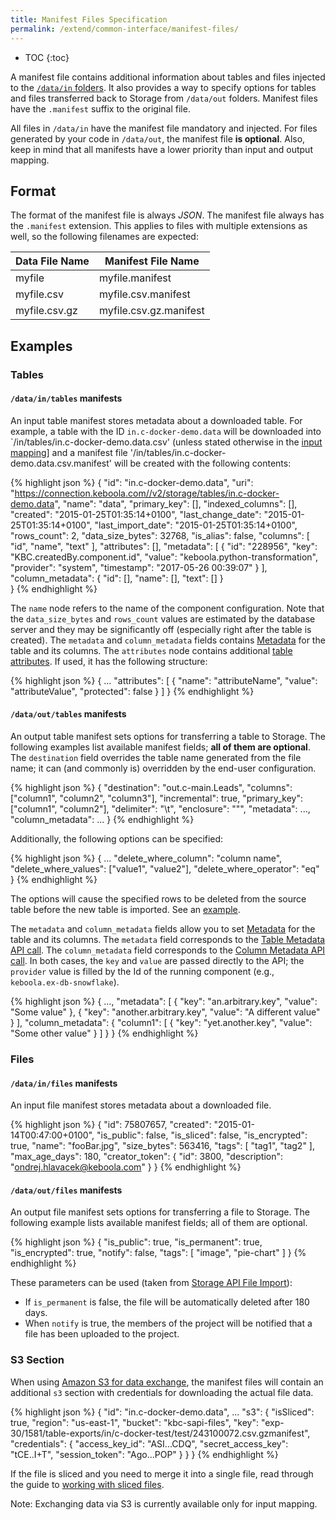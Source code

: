 ```yaml
---
title: Manifest Files Specification
permalink: /extend/common-interface/manifest-files/
---
```


* TOC
{:toc}

A manifest file contains additional information about tables and files injected to the
[`/data/in` folders](/extend/common-interface/).
It also provides a way to specify options for tables and files transferred back to Storage from `/data/out`
folders. Manifest files have the `.manifest` suffix to the original file.

All files in `/data/in` have the manifest file mandatory and injected. For files generated by your code
in `/data/out`, the manifest file **is optional**. Also, keep in mind that all manifests have a lower priority
than input and output mapping.

## Format

The format of the manifest file is always *JSON*. The manifest
file always has the `.manifest` extension. This applies to files with multiple extensions as well, so the following
filenames are expected:

| Data File Name | Manifest File Name       |
|----------------|--------------------------|
| myfile         | myfile.manifest          |
| myfile.csv     | myfile.csv.manifest      |
| myfile.csv.gz  | myfile.csv.gz.manifest   |

## Examples

### Tables

#### `/data/in/tables` manifests
An input table manifest stores metadata about a downloaded table. For example, a table
with the ID `in.c-docker-demo.data` will be downloaded into
`/in/tables/in.c-docker-demo.data.csv' (unless stated otherwise in the
[input mapping](/extend/common-interface/config-file/)] and a manifest file
'/in/tables/in.c-docker-demo.data.csv.manifest' will be created with the following
contents:

{% highlight json %}
{
    "id": "in.c-docker-demo.data",
    "uri": "https://connection.keboola.com//v2/storage/tables/in.c-docker-demo.data",
    "name": "data",
    "primary_key": [],
    "indexed_columns": [],
    "created": "2015-01-25T01:35:14+0100",
    "last_change_date": "2015-01-25T01:35:14+0100",
    "last_import_date": "2015-01-25T01:35:14+0100",
    "rows_count": 2,
    "data_size_bytes": 32768,
    "is_alias": false,
    "columns": [
        "id",
        "name",
        "text"
    ],
    "attributes": [],
    "metadata": [
        {
            "id": "228956",
            "key": "KBC.createdBy.component.id",
            "value": "keboola.python-transformation",
            "provider": "system",
            "timestamp": "2017-05-26 00:39:07"
        }
    ],
    "column_metadata": {
        "id": [],
        "name": [],
        "text": []
    }    
}
{% endhighlight %}

The `name` node refers to the name of the component configuration.
Note that the `data_size_bytes` and `rows_count` values are estimated by the database server and they may be
significantly off (especially right after the table is created). 
The `metadata` and `column_metadata` fields contains
[Metadata](http://docs.keboola.apiary.io/#reference/metadata) for the table and its columns.
The `attributes` node contains
additional [table attributes](https://help.keboola.com/storage/). If used, it has the following structure:

{% highlight json %}
{
    ...
    "attributes": [
        {
            "name": "attributeName",
            "value": "attributeValue",
            "protected": false
        }
    ]
}
{% endhighlight %}

#### `/data/out/tables` manifests

An output table manifest sets options for transferring a table to Storage. The following examples list available
manifest fields; **all of them are optional**. The `destination` field overrides the table name generated
from the file name; it can (and commonly is) overridden by the end-user configuration.

{% highlight json %}
{
    "destination": "out.c-main.Leads",
    "columns": ["column1", "column2", "column3"],
    "incremental": true,
    "primary_key": ["column1", "column2"],
    "delimiter": "\t",
    "enclosure": "\"",
    "metadata": ...,
    "column_metadata": ...
}
{% endhighlight %}

Additionally, the following options can be specified:

{% highlight json %}
{
    ...
    "delete_where_column": "column name",
    "delete_where_values": ["value1", "value2"],
    "delete_where_operator": "eq"
}
{% endhighlight %}

The options will cause the specified rows to be deleted from the source table before the new
table is imported. See an [example](/extend/common-interface/config-file/#output-mapping---delete-rows).

The `metadata` and `column_metadata` fields allow you to set 
[Metadata](http://docs.keboola.apiary.io/#reference/metadata) for the table and its columns.
The `metadata` field corresponds to the [Table Metadata API call](http://docs.keboola.apiary.io/#reference/metadata/table-metadata/create-or-update). 
The `column_metadata` field corresponds to the [Column Metadata API call](http://docs.keboola.apiary.io/#reference/metadata/column-metadata/create-or-update).
In both cases, the `key` and `value` are passed directly to the API; the `provider` value is
filled by the Id of the running component (e.g., `keboola.ex-db-snowflake`).

{% highlight json %}
{
    ...,
    "metadata": [
        {
            "key": "an.arbitrary.key",
            "value": "Some value"
        },
        {
            "key": "another.arbitrary.key",
            "value": "A different value"
        }
    ],
    "column_metadata": {
        "column1": [
            {
                "key": "yet.another.key",
                "value": "Some other value"
            }
        ]
    }
}
{% endhighlight %}

### Files

#### `/data/in/files` manifests

An input file manifest stores metadata about a downloaded file.

{% highlight json %}
{
    "id": 75807657,
    "created": "2015-01-14T00:47:00+0100",
    "is_public": false,
    "is_sliced": false,
    "is_encrypted": true,
    "name": "fooBar.jpg",
    "size_bytes": 563416,
    "tags": [
        "tag1",
        "tag2"
    ],
    "max_age_days": 180,
    "creator_token": {
        "id": 3800,
        "description": "ondrej.hlavacek@keboola.com"
    }
}
{% endhighlight %}

#### `/data/out/files` manifests

An output file manifest sets options for transferring a file to Storage. The following example lists available
manifest fields; all of them are optional.

{% highlight json %}
{
    "is_public": true,
    "is_permanent": true,
    "is_encrypted": true,
    "notify": false,
    "tags": [
        "image",
        "pie-chart"
    ]
}
{% endhighlight %}

These parameters can be used (taken from [Storage API File Import](http://docs.keboola.apiary.io/#files)):

- If `is_permanent` is false, the file will be automatically deleted after 180 days. 
- When `notify` is true, the members of the project will be notified that a file has been uploaded to the project.

### S3 Section
When using [Amazon S3 for data exchange](/extend/common-interface/folders/#exchanging-data-via-s3), 
the manifest files will contain an additional `s3` section with 
credentials for downloading the actual file data.

{% highlight json %}
{
    "id": "in.c-docker-demo.data",
    ...
    "s3": {
        "isSliced": true,
        "region": "us-east-1",
        "bucket": "kbc-sapi-files",
        "key": "exp-30/1581/table-exports/in/c-docker-test/test/243100072.csv.gzmanifest",
        "credentials": {
            "access_key_id": "ASI...CDQ",
            "secret_access_key": "tCE..I+T",
            "session_token": "Ago...POP"
        }
    }
}
{% endhighlight %}

If the file is sliced and you need to merge it into a single file, read through the guide to 
[working with sliced files](https://developers.keboola.com/integrate/storage/api/import-export/#working-with-sliced-files).

Note: Exchanging data via S3 is currently available only for input mapping.
